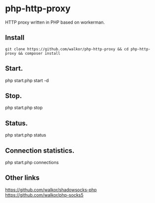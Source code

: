 # php-http-proxy
HTTP proxy written in PHP based on workerman.

## Install
`git clone https://github.com/walkor/php-http-proxy && cd php-http-proxy && composer install`

## Start.

php start.php start -d

## Stop.

php start.php stop

## Status.

php start.php status

## Connection statistics.

php start.php connections

## Other links 
https://github.com/walkor/shadowsocks-php  
https://github.com/walkor/php-socks5

